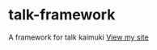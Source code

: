 # talk-framework
A framework for talk kaimuki
[View my site](https://gabriellaabbey.github.io/talk-framework/)